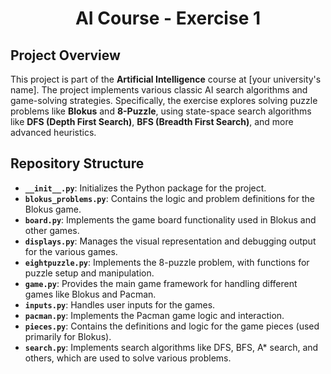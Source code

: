
<h1 align="center">AI Course - Exercise 1</h1>

## Project Overview

This project is part of the **Artificial Intelligence** course at [your university's name]. The project implements various classic AI search algorithms and game-solving strategies. Specifically, the exercise explores solving puzzle problems like **Blokus** and **8-Puzzle**, using state-space search algorithms like **DFS (Depth First Search)**, **BFS (Breadth First Search)**, and more advanced heuristics.

## Repository Structure

- **`__init__.py`**: Initializes the Python package for the project.
- **`blokus_problems.py`**: Contains the logic and problem definitions for the Blokus game.
- **`board.py`**: Implements the game board functionality used in Blokus and other games.
- **`displays.py`**: Manages the visual representation and debugging output for the various games.
- **`eightpuzzle.py`**: Implements the 8-puzzle problem, with functions for puzzle setup and manipulation.
- **`game.py`**: Provides the main game framework for handling different games like Blokus and Pacman.
- **`inputs.py`**: Handles user inputs for the games.
- **`pacman.py`**: Implements the Pacman game logic and interaction.
- **`pieces.py`**: Contains the definitions and logic for the game pieces (used primarily for Blokus).
- **`search.py`**: Implements search algorithms like DFS, BFS, A* search, and others, which are used to solve various problems.
